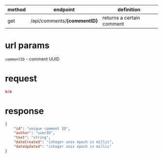 method | endpoint | definition | 
-------| -------- | ---------- |
get    | /api/comments/**{commentID}** | returns a certain comment

# url params
`commentID` - comment UUID

# request
```json
n/a
```

# response
```json
{
    "id": "unique comment ID",
    "author": "userID",
    "text": "string",
    "dateCreated": "integer unix epoch in millis",
    "dateUpdated": "integer unix epoch in millis"
}
```